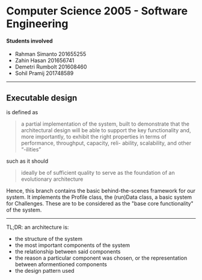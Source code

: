 # Computer Science 2005 - Software Engineering

#### Students involved
- Rahman Simanto 201655255
- Zahin Hasan 201656741
- Demetri Rumbolt 201608460
- Sohil Pramij 201748589

***

## Executable design
is defined as 
> a partial implementation of the system, built to demonstrate that the architectural design will be able to support 
the key functionality and, more importantly, to exhibit the right properties in terms of performance, throughput, 
capacity, reli- ability, scalability, and other “-ilities”

such as it should
> ideally be of sufficient quality to serve as the foundation of an evolutionary architecture

Hence, this branch contains the basic behind-the-scenes framework for our system. 
It implements the Profile class, the (run)Data class, a basic system for Challenges.
These are to be considered as the "base core functionality" of the system.


***


TL;DR: an architecture is:
- the structure of the system
- the most important components of the system
- the relationship between said components
- the reason a particular component was chosen, or the representation between aformentioned components
-  the design pattern used